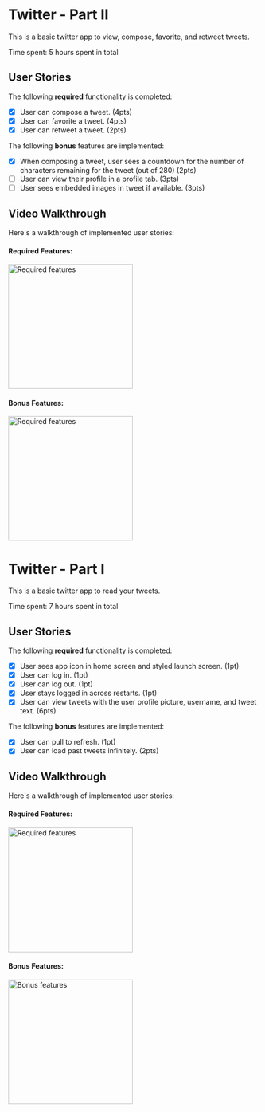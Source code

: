 # Twitter - Part II

This is a basic twitter app to view, compose, favorite, and retweet tweets.

Time spent: 5 hours spent in total

## User Stories

The following **required** functionality is completed:

- [x] User can compose a tweet. (4pts)
- [x] User can favorite a tweet. (4pts)
- [x] User can retweet a tweet. (2pts)

The following **bonus** features are implemented:

- [x] When composing a tweet, user sees a countdown for the number of characters remaining for the tweet (out of 280) (2pts)
- [ ] User can view their profile in a profile tab. (3pts)
- [ ] User sees embedded images in tweet if available. (3pts)

## Video Walkthrough

Here's a walkthrough of implemented user stories:

#### Required Features:
<img src="https://user-images.githubusercontent.com/50003319/158323474-4ce50225-dc42-401f-be11-62ee95ced078.gif" title='Required features' width=250 alt='Required features' />

#### Bonus Features:
<img src="https://user-images.githubusercontent.com/50003319/158730426-e4d7d62e-67f1-4600-8897-b9961c95bf95.gif" title='Required features' width=250 alt='Required features' />

# Twitter - Part I

This is a basic twitter app to read your tweets.

Time spent: 7 hours spent in total

## User Stories

The following **required** functionality is completed:

- [x] User sees app icon in home screen and styled launch screen. (1pt)
- [x] User can log in. (1pt)
- [x] User can log out. (1pt)
- [x] User stays logged in across restarts. (1pt)
- [x] User can view tweets with the user profile picture, username, and tweet text. (6pts)

The following **bonus** features are implemented:

- [x] User can pull to refresh. (1pt)
- [x] User can load past tweets infinitely. (2pts)

## Video Walkthrough

Here's a walkthrough of implemented user stories:

#### Required Features:
<img src="https://user-images.githubusercontent.com/50003319/157087190-d76db910-43bd-4d0e-9a0f-9bd09d33c2f5.gif" title='Required features' width=250 alt='Required features' />

#### Bonus Features:
<img src='https://user-images.githubusercontent.com/50003319/157087363-048f40a1-7c89-4a9a-a195-bd0516488ff1.gif' title='Bonus features' width=250 alt='Bonus features' />

